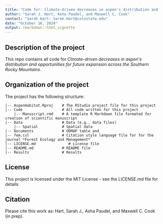 ```yaml
---
title: "Code for: Climate-driven decreases in aspen's distribution and opportunities for future expansion across the Southern Rocky Mountains"
author: "Sarah J. Hart, Asha Paudel, and Maxwell C. Cook"
contact: "Sarah Hart: Sarah.Hart@colostate.edu"
date: "October 16, 2024"
output: rmarkdown::html_vignette
---
```


## Description of the project

This repo contains all code for *Climate-driven decreases in aspen's distribution and opportunities for future expansion across the Southern Rocky Mountains*.

## Organization of the project

The project has the following structure:

```
|-- AspenHabitat.Rproj    # The RStudio project file for this project
|-- Code                  # All code written for this project
    |-- Manuscript.rmd    # A template R Markdown file formated for creation of scientific manuscript
|-- Data                  # Data (e.g., data files)
    |-- Spatial           # Spatial data
|-- Documents             # ODMAP table and 
|-- fem.csl               # Citation style language file for for the journal *Forest Ecology and Management*
|-- LICENSE.md               # License file
|-- README.md             # README file
|-- Results               # Results    
```

## License
This project is licensed under the MIT License - see the LICENSE.md file for details

## Citation
Please cite this work as:
Hart, Sarah J., Asha Paudel, and Maxwell C. Cook (in prep). 
